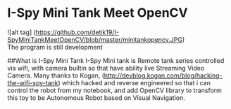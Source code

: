 # I-Spy Mini Tank Meet OpenCV
![alt tag] (https://github.com/detik19/I-SpyMiniTankMeetOpenCV/blob/master/minitankopencv.JPG)
<br />
The program is still development

##What is I-Spy Mini Tank
I-Spy Mini tank is Remote tank series controlled via wifi, with camera builtin so that have ability live Streaming Video Camera.
Many thanks to Kogan, (http://devblog.kogan.com/blog/hacking-the-wifi-spy-tank)  which hacked and reverse engineered so that i can control the robot from my notebook, and add OpenCV library to transform this toy to be Autonomous Robot based on Visual Navigation.